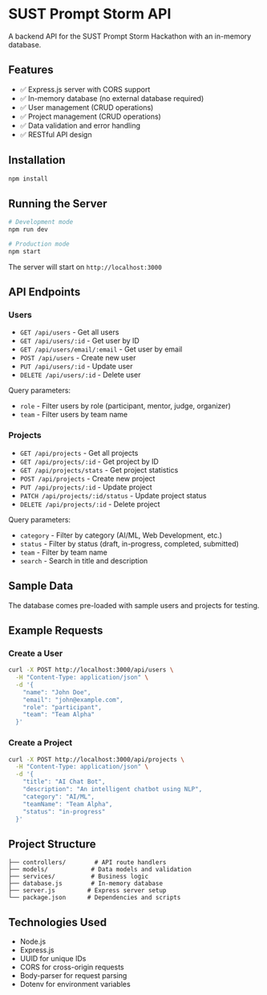 # SUST Prompt Storm API

A backend API for the SUST Prompt Storm Hackathon with an in-memory database.

## Features

- ✅ Express.js server with CORS support
- ✅ In-memory database (no external database required)
- ✅ User management (CRUD operations)
- ✅ Project management (CRUD operations)
- ✅ Data validation and error handling
- ✅ RESTful API design

## Installation

```bash
npm install
```

## Running the Server

```bash
# Development mode
npm run dev

# Production mode
npm start
```

The server will start on `http://localhost:3000`

## API Endpoints

### Users

- `GET /api/users` - Get all users
- `GET /api/users/:id` - Get user by ID
- `GET /api/users/email/:email` - Get user by email
- `POST /api/users` - Create new user
- `PUT /api/users/:id` - Update user
- `DELETE /api/users/:id` - Delete user

Query parameters:
- `role` - Filter users by role (participant, mentor, judge, organizer)
- `team` - Filter users by team name

### Projects

- `GET /api/projects` - Get all projects
- `GET /api/projects/:id` - Get project by ID
- `GET /api/projects/stats` - Get project statistics
- `POST /api/projects` - Create new project
- `PUT /api/projects/:id` - Update project
- `PATCH /api/projects/:id/status` - Update project status
- `DELETE /api/projects/:id` - Delete project

Query parameters:
- `category` - Filter by category (AI/ML, Web Development, etc.)
- `status` - Filter by status (draft, in-progress, completed, submitted)
- `team` - Filter by team name
- `search` - Search in title and description

## Sample Data

The database comes pre-loaded with sample users and projects for testing.

## Example Requests

### Create a User
```bash
curl -X POST http://localhost:3000/api/users \
  -H "Content-Type: application/json" \
  -d '{
    "name": "John Doe",
    "email": "john@example.com", 
    "role": "participant",
    "team": "Team Alpha"
  }'
```

### Create a Project
```bash
curl -X POST http://localhost:3000/api/projects \
  -H "Content-Type: application/json" \
  -d '{
    "title": "AI Chat Bot",
    "description": "An intelligent chatbot using NLP",
    "category": "AI/ML",
    "teamName": "Team Alpha",
    "status": "in-progress"
  }'
```

## Project Structure

```
├── controllers/        # API route handlers
├── models/            # Data models and validation
├── services/          # Business logic
├── database.js        # In-memory database
├── server.js         # Express server setup
└── package.json      # Dependencies and scripts
```

## Technologies Used

- Node.js
- Express.js
- UUID for unique IDs
- CORS for cross-origin requests
- Body-parser for request parsing
- Dotenv for environment variables